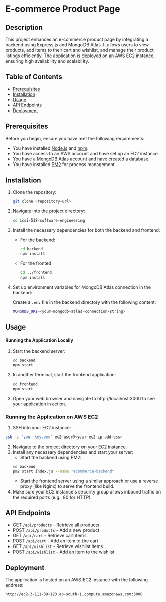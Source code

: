 # E-commerce Product Page

## Description

This project enhances an e-commerce product page by integrating a backend using Express.js and MongoDB Atlas. It allows users to view products, add items to their cart and wishlist, and manage their product listings efficiently. The application is deployed on an AWS EC2 instance, ensuring high availability and scalability.

## Table of Contents

- [Prerequisites](#prerequisites)
- [Installation](#installation)
- [Usage](#usage)
- [API Endpoints](#api-endpoints)
- [Deployment](#deployment)

## Prerequisites

Before you begin, ensure you have met the following requirements:

- You have installed [Node.js](https://nodejs.org/en/) and [npm](https://www.npmjs.com/get-npm).
- You have access to an AWS account and have set up an EC2 instance.
- You have a [MongoDB Atlas](https://www.mongodb.com/cloud/atlas) account and have created a database.
- You have installed [PM2](https://pm2.keymetrics.io/) for process management.

## Installation

1. Clone the repository:

   ```bash
   git clone <repository-url>
   ```
2. Navigate into the project directory: 

   ```bash
   cd icsi-518-software-engineering
   ```

3. Install the necessary dependencies for both the backend and frontend:

   * For the backend:

      ```bash
      cd backend
      npm install
      ```

   * For the fronted
      ```bash
      cd ../frontend
      npm install
      ```

4. Set up environment variables for MongoDB Atlas connection in the backend:

   Create a `.env` file in the backend directory with the following content:

   ```bash
   MONGODB_URI=<your-mongodb-atlas-connection-string>
   ```

## Usage

   #### Running the Application Locally

   1. Start the backend server:
      ```bash
      cd backend
      npm start
      ```
   2. In another terminal, start the frontend application:
      ```bash
      cd frontend
      npm start
      ```
   3. Open your web browser and navigate to http://localhost:3000 to see your application in action.

   ### Running the Application on AWS EC2

   1. SSH into your EC2 instance:
   ```bash
   ssh -i "your-key.pem" ec2-user@<your-ec2-ip-address>
   ```
   2. Navigate to the project directory on your EC2 instance.
   3. Install any necessary dependencies and start your server:
      * Start the backend using PM2:
      ```bash
      cd backend
      pm2 start index.js --name "ecommerce-backend"
      ```
      * Start the frontend server using a similar approach or use a reverse proxy (like Nginx) to serve the frontend build.
   4. Make sure your EC2 instance's security group allows inbound traffic on the required ports (e.g., 80 for HTTP).

## API Endpoints

* GET `/api/products` - Retrieve all products
* POST `/api/products` - Add a new product
* GET `/api/cart` - Retrieve cart items
* POST `/api/cart` - Add an item to the cart
* GET `/api/wishlist` - Retrieve wishlist items
* POST `/api/wishlist` - Add an item to the wishlist

## Deployment
The application is hosted on an AWS EC2 instance with the following address:
```bash
http://ec2-3-111-39-123.ap-south-1.compute.amazonaws.com:3000
```
